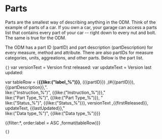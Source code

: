 
<!--` parts1 -->
# Parts

Parts are the smallest way of describing anything in the ODM. Think of the example of parts of a car. If you own a car, your garage can access a parts list that contains every part of your car -- right down to every nut and bolt. The same is true for the ODM.

The ODM has a part ID (partID) and part description (partDescription) for every measure, method and attribute. There are also partIDs for measure categories, units, aggreations, and other parts. Below is the part list.

<!--` parts1/ -->

```{}```
var versionText = <!--` versionText -->Version first released: <!--` versionText/ -->
var updateText = <!--` updateText -->Version last updated: <!--` updateText/ -->

var tableRow = {**{{like:("label_%")}}**, ({{partID}}) ,(#{{partID}}), {{partDescription}},".<br /> like:("Instruction_%")", {{like:("Instruction_%")}}," <br /> like:("Part Type_%")",
 {{like:("Part Type_%")}}, "<br />like:("Status_%")", {{like:("Status_%")}}, versionText ,{{firstReleased}}, updateText, {{lastUpdated}},"<br /> like:("Data type_%")", {{like:("Data type_%")}}}

{{filter:*, order:label = ASC ,format(tableRow)}}

```{}```

